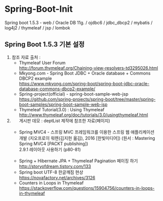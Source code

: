 # Spring-Boot-Init
Spring boot 1.5.3 - web / Oracle DB 11g. / ojdbc6 / jdbc_dbcp2 / mybatis / log4j2 / thymeleaf / jsp / lombok

<h2>Spring Boot 1.5.3 기본 설정</h2>


<ol>
    <li>
        참조 자료 출처 :
        <ul>
            <li>Thymeleaf User Forum <br/> <a href="http://forum.thymeleaf.org/Chaining-view-resolvers-td3295026.html">http://forum.thymeleaf.org/Chaining-view-resolvers-td3295026.html</a></li>
            <li>Mkyong.com - Spring Boot JDBC + Oracle database + Commons DBCP2 example <br/> <a href="https://www.mkyong.com/spring-boot/spring-boot-jdbc-oracle-database-commons-dbcp2-example/">https://www.mkyong.com/spring-boot/spring-boot-jdbc-oracle-database-commons-dbcp2-example/</a></li>
            <li>Spring-project(official) - spring-boot-sample-web-jsp <br/> <a href="https://github.com/spring-projects/spring-boot/tree/master/spring-boot-samples/spring-boot-sample-web-jsp">https://github.com/spring-projects/spring-boot/tree/master/spring-boot-samples/spring-boot-sample-web-jsp</a></li>
            <li>Thymeleaf Tutorial(3.0) : Using Thymeleaf <br/> <a href="http://www.thymeleaf.org/doc/tutorials/3.0/usingthymeleaf.html">http://www.thymeleaf.org/doc/tutorials/3.0/usingthymeleaf.html</a></li>            
        </ul>
    </li>
    <li>
       게시판 데모 : deptList 제작에 참조한 자료(페이지)
       <ul>
            <li>Spring MVC4 - 스프링 MVC 프레임워크를 이용한 스프링 웹 애플리케이션 개발 (지오프로이 워렌(김지헌 옮김), 2016 [한빛미디어]) (원서 : Mastering Spring MVC4 [PACKT publishing]) <br/> 2.9.1 레이아웃 사용하기 (p80-81)
            </li>
             <li>Spring + Hibernate JPA + Thymeleaf Pagination 페이징 하기 <br/> <a href="http://storyofdream.tistory.com/133">http://storyofdream.tistory.com/133</a></li>
             <li>Spring boot UTF-8 한글깨짐 현상 <br/> <a href="https://novafactory.net/archives/3126">https://novafactory.net/archives/3126</a></li>
             <li>Counters in Loops in Thymeleaf <br/> <a href="https://stackoverflow.com/questions/15904756/counters-in-loops-in-thymeleaf">https://stackoverflow.com/questions/15904756/counters-in-loops-in-thymeleaf</a></li>
        </ul>
    </li>
</ol>